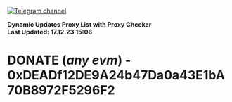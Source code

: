 [![Telegram channel](https://img.shields.io/endpoint?url=https://runkit.io/damiankrawczyk/telegram-badge/branches/master?url=https://t.me/n4z4v0d)](https://t.me/n4z4v0d) 

**Dynamic Updates Proxy List with Proxy Checker**  
**Last Updated: 17.12.23 15:06**

# DONATE (_any evm_) - 0xDEADf12DE9A24b47Da0a43E1bA70B8972F5296F2
